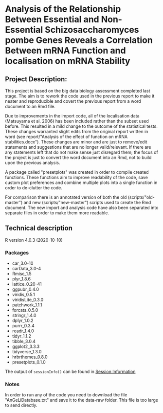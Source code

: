 # Analysis of the Relationship Between Essential and Non-Essential Schizosaccharomyces pombe Genes Reveals a Correlation Between mRNA Function and localisation on mRNA Stability

## Project Description:

This project is based on the big data biology assessment completed last stage. The aim is to rework the code used in the previous report to make it neater and reproducible and covert the previous report from a word document to an Rmd file.

Due to improvements in the import code, all of the localisation data (Matsuyama et al. 2006) has been included rather than the subset used before. This resulted in a mild change to the outcome of the statistical tests. These changes warranted slight edits from the original report written in word (see report/"Analysis of the effect of function on mRNA stabilities.docx"). These changes are minor and are just to remove/edit statements and suggestions that are no longer valid/relevant. If there are any statements left that do not make sense just disregard them; the focus of the project is just to convert the word document into an Rmd, not to build upon the previous analysis.

A package called "presetplots" was created in order to compile created functions. These functions aim to improve readability of the code, save custom plot preferences and combine multiple plots into a single function in order to de-clutter the code.

For comparison there is an annotated version of both the old (scripts/"old-master") and new (scripts/"new-master") scripts used to create the Rmd document. The new import and analysis code have also been separated into separate files in order to make them more readable. 

## Technical description
R version 4.0.3 (2020-10-10)

### Packages
-   car_3.0-10
-   carData_3.0-4
-   Rmisc_1.5
-   plyr_1.8.6
-   lattice_0.20-41
-   ggpubr_0.4.0
-   viridis_0.5.1
-   viridisLite_0.3.0
-   patchwork_1.1.1
-   forcats_0.5.0
-   stringr_1.4.0
-   dplyr_1.0.2
-   purrr_0.3.4
-   readr_1.4.0
-   tidyr_1.1.2
-   tibble_3.0.4
-   ggplot2_3.3.3
-   tidyverse_1.3.0
-   hrbrthemes_0.8.0
-   presetplots_0.1.0

The output of `sessionInfo()` can be found in [Session Information](sessioninfo.md)

### Notes
In order to run any of the code you need to download the file "AnGeLiDatabase.txt" and save it to the data-raw folder. This file is too large to send directly.

